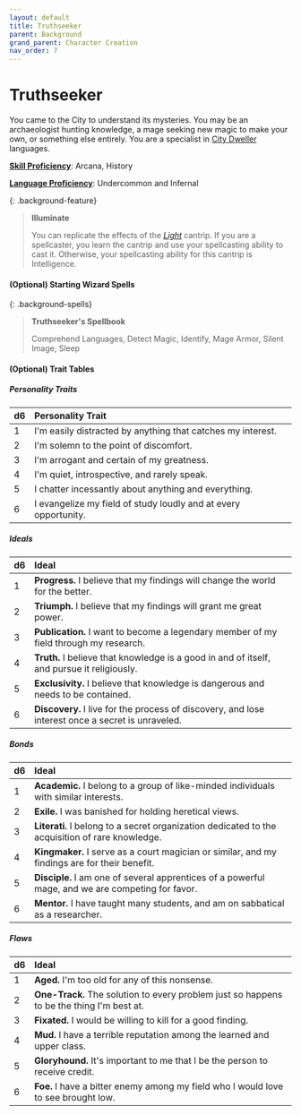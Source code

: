 ```yaml
---
layout: default
title: Truthseeker
parent: Background
grand_parent: Character Creation
nav_order: 7
---
```


# Truthseeker

You came to the City to understand its mysteries. You may be an archaeologist hunting knowledge, a mage seeking new magic to make your own, or something else entirely. You are a specialist in [City Dweller](../../lore/city_dwellers/index) languages.

**[Skill Proficiency](../../more/review/skills)**: Arcana, History

**[Language Proficiency](../../adventuring/languages)**: Undercommon and Infernal

{: .background-feature}
> **Illuminate**
> 
> You can replicate the effects of the [*Light*](../../../data/srd_spells/light) cantrip. If you are a spellcaster, you learn the cantrip and use your spellcasting ability to cast it. Otherwise, your spellcasting ability for this cantrip is Intelligence.

#### (Optional) Starting Wizard Spells

{: .background-spells}
> **Truthseeker's Spellbook**
> 
> Comprehend Languages, Detect Magic, Identify, Mage Armor, Silent Image, Sleep

#### (Optional) Trait Tables

##### Personality Traits

| d6   | Personality Trait                                               |
| :--- | :-------------------------------------------------------------- |
| 1    | I'm easily distracted by anything that catches my interest.     |
| 2    | I'm solemn to the point of discomfort.                          |
| 3    | I'm arrogant and certain of my greatness.                       |
| 4    | I'm quiet, introspective, and rarely speak.                     |
| 5    | I chatter incessantly about anything and everything.            |
| 6    | I evangelize my field of study loudly and at every opportunity. |


##### Ideals

| d6   | Ideal                                                                                             |
| :--- | :------------------------------------------------------------------------------------------------ |
| 1    | **Progress.** I believe that my findings will change the world for the better.                    |
| 2    | **Triumph.** I believe that my findings will grant me great power.                                |
| 3    | **Publication.** I want to become a legendary member of my field through my research.             |
| 4    | **Truth.** I believe that knowledge is a good in and of itself, and pursue it religiously.        |
| 5    | **Exclusivity.** I believe that knowledge is dangerous and needs to be contained.                 |
| 6    | **Discovery.** I live for the process of discovery, and lose interest once a secret is unraveled. |


##### Bonds

| d6   | Ideal                                                                                             |
| :--- | :------------------------------------------------------------------------------------------------ |
| 1    | **Academic.** I belong to a group of like-minded individuals with similar interests.              |
| 2    | **Exile.** I was banished for holding heretical views.                                            |
| 3    | **Literati.** I belong to a secret organization dedicated to the acquisition of rare knowledge.   |
| 4    | **Kingmaker.** I serve as a court magician or similar, and my findings are for their benefit.     |
| 5    | **Disciple.** I am one of several apprentices of a powerful mage, and we are competing for favor. |
| 6    | **Mentor.** I have taught many students, and am on sabbatical as a researcher.                    |


##### Flaws

| d6   | Ideal                                                                                     |
| :--- | :---------------------------------------------------------------------------------------- |
| 1    | **Aged.** I'm too old for any of this nonsense.                                           |
| 2    | **One-Track.** The solution to every problem just so happens to be the thing I'm best at. |
| 3    | **Fixated.** I would be willing to kill for a good finding.                               |
| 4    | **Mud.** I have a terrible reputation among the learned and upper class.                  |
| 5    | **Gloryhound.** It's important to me that I be the person to receive credit.              |
| 6    | **Foe.** I have a bitter enemy among my field who I would love to see brought low.        |
